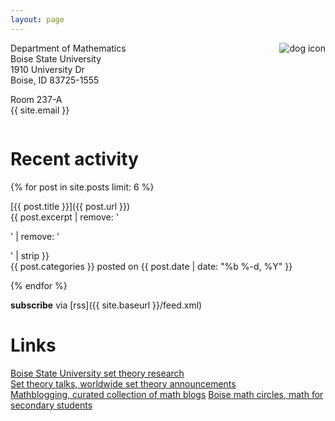 ```yaml
---
layout: page
---
```


<img style="float:right;margin-left:10px" src="{{ site.baseurl }}/assets/dogsquaresmall.png" alt="dog icon" />

Department of Mathematics  
Boise State University  
1910 University Dr  
Boise, ID 83725-1555  

Room 237-A  
{{ site.email }}

<div style="clear:both"></div>

# Recent activity

{% for post in site.posts limit: 6 %}

[{{ post.title }}]({{ post.url }})  
{{ post.excerpt | remove: '<p>' | remove: '</p>' | strip }}  
<span class="post-meta"><span class="category_name">{{ post.categories }}</span> posted on {{ post.date | date: "%b %-d, %Y" }}</span>

{% endfor %}

**subscribe** via [rss]({{ site.baseurl }}/feed.xml)

# Links

[Boise State University set theory research](https://math.boisestate.edu/research/settheory)  
[Set theory talks, worldwide set theory announcements](http://settheory.mathtalks.org)  
[Mathblogging, curated collection of math blogs](https://mathblogging.org)
[Boise math circles, math for secondary students](http://boisemathcircles.org)